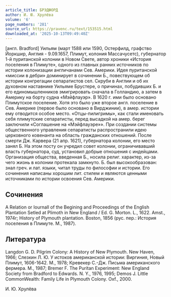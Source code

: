 ```yaml
---
article_title: БРЭДФОРД
author: И. Ю. Хрулёва
volume: '6'
page_numbers: '281'
source_url: https://pravenc.ru/text/153515.html
downloaded_at: '2025-10-13T09:49:40Z'
---
```


[англ. Bradford] Уильям (март 1588 или 1590, Остерфилд, графство Йоркшир, Англия - 9.09.1657, Плимут, колония Массачусетс), губернатор 1-й пуританской колонии в Новом Свете, автор хроники «История поселения в Плимуте», одного из главных ранних источников по истории колонизации англичанами Сев. Америки. Идея пуританской «миссии в дебри» доминирует в сочинении Б., повествующем об истории конгрегации сепаратистов сел. Скруби в Англии и об их духовном наставнике Уильяме Брустере, о причинах, побудивших Б. и его единомышленников эмигрировать сначала в Голландию, а затем в Америку на борту судна «Мэйфлауэр». В 1620 г. ими было основано Плимутское поселение. Хотя это было уже второе англ. поселение в Сев. Америке (первое было основано в Вирджинии), в амер. истории ему отводится особое место. «Отцы-пилигримы», как стали именовать себя плимутские сепаратисты, перед высадкой на амер. берег заключили «Соглашение на «Мэйфлауэре»». При создании системы общественного управления сепаратисты распространили идею церковного ковенанта на область гражданских отношений. После смерти Дж. Карвера (21 апр. 1621), губернатора колонии, его место занял Б. На этом посту он учредил совет колонии, ограничивавший власть губернатора, суд, установил добрые отношения с индейцами. Организация общества, введенная Б., носила религ. характер, из-за чего жизнь в колонии протекала замкнуто. Б. был высокообразован: знал греч. и лат. языки, читал труды по философии и истории. Его сочинения написаны хорошим лит. стилем и являются ценными источниками по истории освоения Сев. Америки.

## Сочинения

A Relation or Iournall of the Begining and Proceedings of the English Plantation Setled at Plimoth in New England / Ed. G. Morton. L., 1622. Amst., 1974r; History of Plymouth plantation. Boston, 1856 (рус. пер.: История поселения в Плимуте. М., 1987).

## Литература

Langdon G. D. Pilgrim Colony: A History of New Plymouth. New Haven, 1966; Слезкин Л. Ю. У истоков американской истории: Виргиния, Новый Плимут, 1606-1642. М., 1978; Кревекер С.-Дж. Письма американского фермера. М., 1987; Bremer F. The Puritan Experiment: New England Society from Bradford to Edwards. N. Y., 1976, 1995; Demos J. Little CommonWealth: Family Life in Plymouth Colony. Oxf., 2000.

И. Ю. Хрулёва
